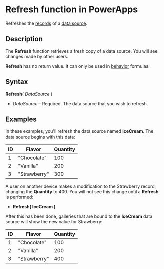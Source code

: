 <properties
	pageTitle="PowerApps: Refresh function"
	description="Reference information for the Refresh function in PowerApps, including syntax and examples"
	services="powerapps"
	documentationCenter="na"
	authors="gregli-msft"
	manager="dwrede"
	editor=""
	tags=""/>

<tags
   ms.service="powerapps"
   ms.devlang="na"
   ms.topic="article"
   ms.tgt_pltfrm="na"
   ms.workload="na"
   ms.date="10/21/2015"
   ms.author="gregli"/>

# Refresh function in PowerApps #

Refreshes the [records](working-with-tables.md) of a [data source](working-with-data-sources.md).

## Description ##

The **Refresh** function retrieves a fresh copy of a data source.  You will see changes made by other users. 

**Refresh** has no return value.  It can only be used in [behavior](file-name.md) formulas. 

## Syntax ##

**Refresh**( *DataSource* )

- *DataSource* – Required. The data source that you wish to refresh.

## Examples ##

In these examples, you'll refresh the data source named **IceCream**. The data source begins with this data:

| ID  | Flavor    | Quantity |
|-----|-----------|----------|
| 1   | "Chocolate" | 100      |
| 2   | "Vanilla"   | 200      |
| 3   | "Strawberry" | 300 |

A user on another device makes a modification to the Strawberry record, changing the **Quantity** to 400.  You will not see this change until a **Refresh** is performed:

- **Refresh( IceCream )** 

After this has been done, galleries that are bound to the **IceCream** data source will show the new value for Strawberry:

| ID  | Flavor    | Quantity |
|-----|-----------|----------|
| 1   | "Chocolate" | 100      |
| 2   | "Vanilla"   | 200      |
| 3   | "Strawberry" | 400 |